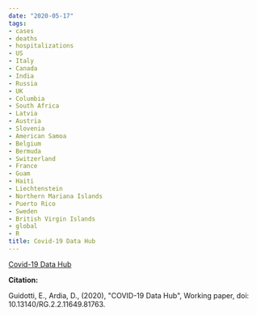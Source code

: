 ```yaml
---
date: "2020-05-17"
tags:
- cases
- deaths
- hospitalizations
- US
- Italy
- Canada
- India
- Russia
- UK
- Columbia
- South Africa
- Latvia
- Austria
- Slovenia
- American Samoa
- Belgium
- Bermuda
- Switzerland
- France
- Guam
- Haiti
- Liechtenstein
- Northern Mariana Islands
- Puerto Rico
- Sweden
- British Virgin Islands
- global
- R
title: Covid-19 Data Hub
---
```


[Covid-19 Data Hub](https://covid19datahub.io/index.html)


**Citation:**

Guidotti, E., Ardia, D., (2020), "COVID-19 Data Hub", Working paper, doi: 10.13140/RG.2.2.11649.81763.